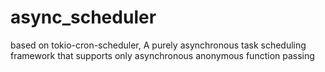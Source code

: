 # async_scheduler
based on tokio-cron-scheduler, A purely asynchronous task scheduling framework that supports only asynchronous anonymous function passing
